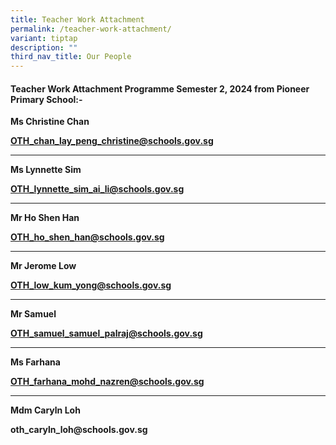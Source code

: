 ```yaml
---
title: Teacher Work Attachment
permalink: /teacher-work-attachment/
variant: tiptap
description: ""
third_nav_title: Our People
---
```

<h4>Teacher Work Attachment Programme Semester 2, 2024 from Pioneer Primary School:-</h4>
<p></p>
<p><strong>Ms Christine Chan </strong>
</p>
<p><strong><a href="mailto:OTH_chan_lay_peng_christine@schools.gov.sg" rel="noopener noreferrer nofollow" target="_blank">OTH_chan_lay_peng_christine@schools.gov.sg</a></strong>
</p>
<hr>
<p><strong>Ms Lynnette Sim</strong>
</p>
<p><strong><a href="mailto:OTH_lynnette_sim_ai_li@schools.gov.sg" rel="noopener noreferrer nofollow" target="_blank">OTH_lynnette_sim_ai_li@schools.gov.sg</a></strong>
</p>
<hr>
<p><strong>Mr Ho Shen Han</strong>
</p>
<p><strong><a href="mailto:OTH_ho_shen_han@schools.gov.sg" rel="noopener noreferrer nofollow" target="_blank">OTH_ho_shen_han@schools.gov.sg</a></strong>
</p>
<hr>
<p><strong>Mr Jerome Low</strong>
</p>
<p><strong><a href="mailto:OTH_low_kum_yong@schools.gov.sg" rel="noopener noreferrer nofollow" target="_blank">OTH_low_kum_yong@schools.gov.sg</a></strong>
</p>
<hr>
<p><strong>Mr Samuel &nbsp;</strong>
</p>
<p><strong><a href="mailto:OTH_samuel_samuel_palraj@schools.gov.sg" rel="noopener noreferrer nofollow" target="_blank">OTH_samuel_samuel_palraj@schools.gov.sg</a></strong>
</p>
<hr>
<p></p>
<p><strong>Ms Farhana</strong>
</p>
<p><strong><a href="mailto:OTH_farhana_mohd_nazren@schools.gov.sg" rel="noopener noreferrer nofollow" target="_blank">OTH_farhana_mohd_nazren@schools.gov.sg</a></strong>
</p>
<hr>
<p><strong>Mdm Caryln Loh</strong>
</p>
<p><strong><a rel="noopener noreferrer nofollow" target="_blank">oth_caryln_loh@schools.gov.sg</a></strong>
</p>